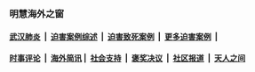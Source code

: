 
### 明慧海外之窗

####  [武汉肺炎](indexes/365.md?t=04141501) &nbsp;|&nbsp;  [迫害案例综述](indexes/328.md?t=04141501) &nbsp;|&nbsp; [迫害致死案例](indexes/277.md?t=04141501)  &nbsp;|&nbsp; [更多迫害案例](indexes/81.md?t=04141501)  &nbsp;|&nbsp; 
####  [时事评论](indexes/19.md?t=04141501) &nbsp;|&nbsp; [海外简讯](indexes/245.md?t=04141501)&nbsp;|&nbsp;  [社会支持](indexes/140.md?t=04141501) &nbsp;|&nbsp; [褒奖决议](indexes/282.md?t=04141501) &nbsp;|&nbsp; [社区报道](indexes/91.md?t=04141501)  &nbsp;|&nbsp; [天人之间](indexes/78.md?t=04141501) 

